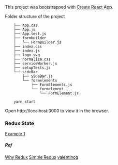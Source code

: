 This project was bootstrapped with [Create React App](https://github.com/facebook/create-react-app).

Folder structure of the project
```
    ├── App.css
    ├── App.js
    ├── App.test.js
    ├── formbuilder
    │   └── FormBuilder.js
    ├── index.css
    ├── index.js
    ├── logo.svg
    ├── normalize.css
    ├── serviceWorker.js
    ├── setupTests.js
    └── sideBar
        ├── SideBar.js
        └── formelements
            ├── FormElements.js
            └── formelement
                └── FormElement.js
```

```
    yarn start
```
Open http://localhost:3000 to view it in the browser.

### Redux State
[Example 1](https://react-redux.js.org/introduction/basic-tutorial#connecting-the-components)

##### Ref
[Why Redux](https://medium.com/better-programming/a-simple-redux-tutorial-starter-complete-code-example-9b2923572d71)
[Simple Redux](https://blog.tylerbuchea.com/super-simple-react-redux-application-example/)
[valentinog](https://www.valentinog.com/blog/redux/)

